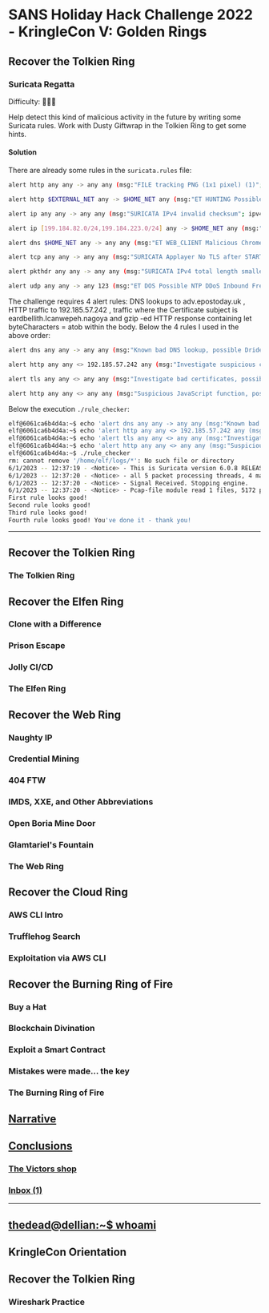 # SANS Holiday Hack Challenge 2022 - KringleCon V: Golden Rings
## Recover the Tolkien Ring
### Suricata Regatta
Difficulty: :christmas_tree::christmas_tree::christmas_tree:

Help detect this kind of malicious activity in the future by writing some Suricata rules. Work with Dusty
Giftwrap in the Tolkien Ring to get some hints.

#### Solution
There are already some rules in the `suricata.rules` file:
```bash
alert http any any -> any any (msg:"FILE tracking PNG (1x1 pixel) (1)"; filemagic:"PNG image data, 1 x 1,"; sid:19; rev:1;)
```
```bash
alert http $EXTERNAL_NET any -> $HOME_NET any (msg:"ET HUNTING Possible ELF executable sent when remote host claims to send a Text File"; flow:established,from_server; http.header; content:"Content-Type|3a 20|text/plain"; file.data; content:"|7f 45 4c 46|"; startswith; fast_pattern; isdataat:3000,relative; classtype:bad-unknown; sid:2032973; rev:1; metadata:updated_at 2021_05_18;)
```
```bash
alert ip any any -> any any (msg:"SURICATA IPv4 invalid checksum"; ipv4-csum:invalid; classtype:protocol-command-decode; sid:2200073; rev:2;)
```
```bash
alert ip [199.184.82.0/24,199.184.223.0/24] any -> $HOME_NET any (msg:"ET DROP Spamhaus DROP Listed Traffic Inbound group 27"; reference:url,www.spamhaus.org/drop/drop.lasso; threshold: type limit, track by_src, seconds 3600, count 1; classtype:misc-attack; flowbits:set,ET.Evil; flowbits:set,ET.DROPIP; sid:2400026; rev:3398; metadata:updated_at 2022_10_06;)
```
```bash
alert dns $HOME_NET any -> any any (msg:"ET WEB_CLIENT Malicious Chrome Extension Domain Request (stickies .pro in DNS Lookup)"; dns.query; content:"stickies.pro"; nocase; sid:2025218; rev:4;)
```
```bash
alert tcp any any -> any any (msg:"SURICATA Applayer No TLS after STARTTLS"; flow:established; app-layer-event:applayer_no_tls_after_starttls; flowint:applayer.anomaly.count,+,1; classtype:protocol-command-decode; sid:2260004; rev:2;)
```
```bash
alert pkthdr any any -> any any (msg:"SURICATA IPv4 total length smaller than header size"; decode-event:ipv4.iplen_smaller_than_hlen; classtype:protocol-command-decode; sid:2200002; rev:2;)
```
```bash
alert udp any any -> any 123 (msg:"ET DOS Possible NTP DDoS Inbound Frequent Un-Authed GET_RESTRICT Requests IMPL 0x02"; content:"|00 02 10|"; offset:1; depth:3; byte_test:1,!&,128,0; byte_test:1,&,4,0; byte_test:1,&,2,0; byte_test:1,&,1,0; threshold: type both,track by_dst,count 2,seconds 60; classtype:attempted-dos; sid:2019021; rev:3; metadata:created_at 2014_08_26, updated_at 2014_08_26;)
```

The challenge requires 4 alert rules: DNS lookups to adv.epostoday.uk , HTTP traffic to 192.185.57.242 ,
traffic where the Certificate subject is eardbellith.Icanwepeh.nagoya and gzip -ed HTTP response
containing let byteCharacters = atob within the body. Below the 4 rules I used in the above order:
```bash
alert dns any any -> any any (msg:"Known bad DNS lookup, possible Dridex infection"; dns.query; content:"adv.epostoday.uk"; nocase; sid:1; rev:1;)
```
```bash
alert http any any <> 192.185.57.242 any (msg:"Investigate suspicious connections, possible Dridex infection"; sid:2; rev:1;)
```
```bash
alert tls any any <> any any (msg:"Investigate bad certificates, possible Dridex infection"; tls.cert_subject; content:"CN=heardbellith.Icanwepeh.nagoya"; isdataat:!1,relative; sid:3; rev:1;)
```
```bash
alert http any any <> any any (msg:"Suspicious JavaScript function, possible Dridex infection"; http.accept_enc; http.response_body; content:"let byteCharacters = atob"; sid:4; rev:1;)
```

Below the execution `./rule_checker`:
```bash
elf@6061ca6b4d4a:~$ echo 'alert dns any any -> any any (msg:"Known bad DNS lookup, possible Dridex infection"; dns.query; content:"adv.epostoday.uk"; nocase; sid:1; rev:1;)' >> suricata.rules
elf@6061ca6b4d4a:~$ echo 'alert http any any <> 192.185.57.242 any (msg:"Investigate suspicious connections, possible Dridex infection"; sid:2; rev:1;)' >> suricata.rules
elf@6061ca6b4d4a:~$ echo 'alert tls any any <> any any (msg:"Investigate bad certificates, possible Dridex infection"; tls.cert_subject; content:"CN=heardbellith.Icanwepeh.nagoya"; isdataat:!1,relative; sid:3; rev:1;)' >> suricata.rules
elf@6061ca6b4d4a:~$ echo 'alert http any any <> any any (msg:"Suspicious JavaScript function, possible Dridex infection"; http.accept_enc; http.response_body; content:"let byteCharacters = atob"; sid:4; rev:1;)' >> suricata.rules
elf@6061ca6b4d4a:~$ ./rule_checker
rm: cannot remove '/home/elf/logs/*': No such file or directory
6/1/2023 -- 12:37:19 - <Notice> - This is Suricata version 6.0.8 RELEASE running in USER mode
6/1/2023 -- 12:37:20 - <Notice> - all 5 packet processing threads, 4 management threads initialized, engine started.
6/1/2023 -- 12:37:20 - <Notice> - Signal Received. Stopping engine.
6/1/2023 -- 12:37:20 - <Notice> - Pcap-file module read 1 files, 5172 packets, 3941260 bytes
First rule looks good!
Second rule looks good!
Third rule looks good!
Fourth rule looks good! You've done it - thank you!
```

---
## Recover the Tolkien Ring
### The Tolkien Ring
## Recover the Elfen Ring
### Clone with a Difference
### Prison Escape
### Jolly CI/CD
### The Elfen Ring
## Recover the Web Ring
### Naughty IP
### Credential Mining
### 404 FTW
### IMDS, XXE, and Other Abbreviations
### Open Boria Mine Door
### Glamtariel's Fountain
### The Web Ring
## Recover the Cloud Ring
### AWS CLI Intro
### Trufflehog Search
### Exploitation via AWS CLI
## Recover the Burning Ring of Fire
### Buy a Hat
### Blockchain Divination
### Exploit a Smart Contract
### Mistakes were made... the key
### The Burning Ring of Fire
## [Narrative](/README.md#narrative)
## [Conclusions](/README.md#conclusions)
### [The Victors shop](/README.md#the-victors-shop)
### [Inbox (1)](/README.md#inbox-1)
---
## [thedead@dellian:~$ whoami](/README.md#thedeaddellian-whoami)
## KringleCon Orientation
## Recover the Tolkien Ring
### Wireshark Practice